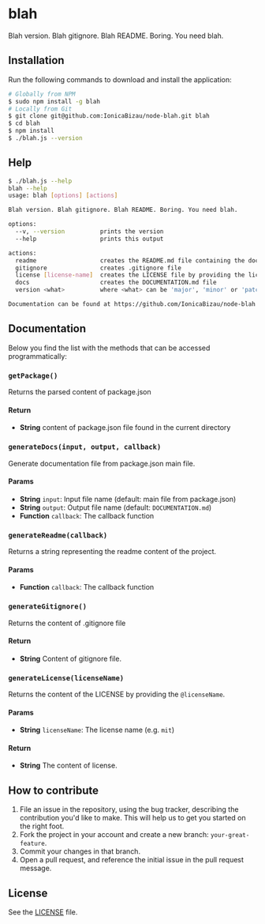 # blah
Blah version. Blah gitignore. Blah README. Boring. You need blah.

## Installation
Run the following commands to download and install the application:

```sh
# Globally from NPM
$ sudo npm install -g blah
# Locally from Git
$ git clone git@github.com:IonicaBizau/node-blah.git blah
$ cd blah
$ npm install
$ ./blah.js --version
```

## Help

```sh
$ ./blah.js --help
blah --help
usage: blah [options] [actions]

Blah version. Blah gitignore. Blah README. Boring. You need blah.

options:
  --v, --version          prints the version
  --help                  prints this output

actions:
  readme                  creates the README.md file containing the documentation also
  gitignore               creates .gitignore file
  license [license-name]  creates the LICENSE file by providing the license name
  docs                    creates the DOCUMENTATION.md file
  version <what>          where <what> can be 'major', 'minor' or 'patch'. Default: patch

Documentation can be found at https://github.com/IonicaBizau/node-blah
```

## Documentation

Below you find the list with the methods that can be accessed programmatically:

### `getPackage()`
Returns the parsed content of package.json

#### Return
- **String** content of package.json file found in the current directory

### `generateDocs(input, output, callback)`
Generate documentation file from package.json main file.

#### Params
- **String** `input`: Input file name (default: main file from package.json)
- **String** `output`: Output file name (default: `DOCUMENTATION.md`)
- **Function** `callback`: The callback function

### `generateReadme(callback)`
Returns a string representing the readme content of the project.

#### Params
- **Function** `callback`: The callback function

### `generateGitignore()`
Returns the content of .gitignore file

#### Return
- **String** Content of gitignore file.

### `generateLicense(licenseName)`
Returns the content of the LICENSE by providing the `@licenseName`.

#### Params
- **String** `licenseName`: The license name (e.g. `mit`)

#### Return
- **String** The content of license.

## How to contribute

1. File an issue in the repository, using the bug tracker, describing the
   contribution you'd like to make. This will help us to get you started on the
   right foot.
2. Fork the project in your account and create a new branch:
   `your-great-feature`.
3. Commit your changes in that branch.
4. Open a pull request, and reference the initial issue in the pull request
   message.

## License
See the [LICENSE](./LICENSE) file.

